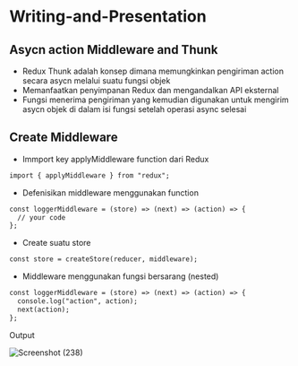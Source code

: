 # Writing-and-Presentation

## **Asycn action Middleware and Thunk**
- Redux Thunk adalah konsep dimana memungkinkan pengiriman action secara asycn melalui suatu fungsi objek 
- Memanfaatkan penyimpanan Redux dan mengandalkan API eksternal
- Fungsi menerima pengiriman yang kemudian digunakan untuk mengirim asycn objek di dalam isi fungsi setelah operasi async selesai

## **Create Middleware**
- Immport key applyMiddleware function dari Redux 
```html
import { applyMiddleware } from "redux";
```
- Defenisikan middleware menggunakan function
```html
const loggerMiddleware = (store) => (next) => (action) => {
  // your code
};
```
- Create suatu store
```html
const store = createStore(reducer, middleware);
```
- Middleware menggunakan fungsi bersarang (nested)
```html
const loggerMiddleware = (store) => (next) => (action) => {
  console.log("action", action);
  next(action);
};
```

Output

![Screenshot (238)](https://user-images.githubusercontent.com/85721113/200238310-77e5b3ea-97ce-4719-aba6-c1a26628373f.png)


